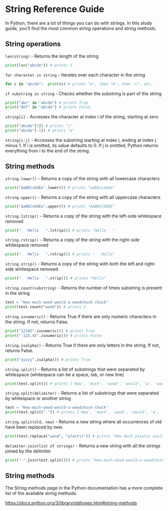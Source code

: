 # String Reference Guide

In Python, there are a lot of things you can do with strings. In this study guide, you’ll find the most common string operations and string methods.

## String operations
 `len(string)` - Returns the length of the string
```python
print(len("abcde")) # prints 5
```
 `for character in string` - Iterates over each character in the string
```python
for c in "abcde":  print(c) # prints "a", then "b", then "c", etc.
```
 `if substring in string` - Checks whether the substring is part of the string
```python
print("abc" in "abcde") # prints True
print("def" in "abcde") # prints False
```
 `string[i]` - Accesses the character at index i of the string, starting at zero
```python
print("abcde"[2]) # prints "c"
print("abcde"[-1]) # prints "e"
```
 `string[i:j]` - Accesses the substring starting at index i, ending at index j minus 1. If i is omitted, its value defaults to 0. If j is omitted, Python returns everything from i to the end of the string.

## String methods
 `string.lower()` - Returns a copy of the string with all lowercase characters
```python
print("AaBbCcDdEe".lower()) # prints "aabbccddee"
```
 `string.upper()` - Returns a copy of the string with all uppercase characters
```python
print("AaBbCcDdEe".upper()) # prints "AABBCCDDEE"
```
 `string.lstrip()` - Returns a copy of the string with the left-side whitespace removed
```python
print("   Hello   ".lstrip()) # prints "Hello   "
```
 `string.rstrip()` - Returns a copy of the string with the right-side whitespace removed
```python
print("   Hello   ".rstrip()) # prints "   Hello"
```
 `string.strip()` - Returns a copy of the string with both the left and right-side whitespace removed
```python
print("   Hello   ".strip()) # prints "Hello"
```
 `string.count(substring)` - Returns the number of times substring is present in the string
```python
test = "How much wood would a woodchuck chuck"
print(test.count("wood")) # prints 2
```
 `string.isnumeric()` - Returns True if there are only numeric characters in the string. If not, returns False.
```python
print("12345".isnumeric()) # prints True
print("-123.45".isnumeric()) # prints False
```
 `string.isalpha()` - Returns True if there are only letters in the string. If not, returns False.
```python
print("xyzzy".isalpha()) # prints True
```
 `string.split()` - Returns a list of substrings that were separated by whitespace (whitespace can be a space, tab, or new line)
```python
print(test.split()) # prints ['How', 'much', 'wood', 'would', 'a', 'woodchuck', 'chuck']
```
`string.split(delimiter)` - Returns a list of substrings that were separated by whitespace or another string
```python
test = "How-much-wood-would-a-woodchuck-chuck"
print(test.split("-")) # prints ['How', 'much', 'wood', 'would', 'a', 'woodchuck', 'chuck']
```
`string.split(old, new)` - Returns a new string where all occurrences of old have been replaced by new.
```python
print(test.replace("wood", "plastic")) # prints "How much plastic would a plasticchuck chuck"
```
`delimiter.join(list of strings)` - Returns a new string with all the strings joined by the delimiter
```python
print("-".join(test.split())) # prints "How-much-wood-would-a-woodchuck-chuck"
```

## String methods

The String methods
 page in the Python documentation has a more complete list of the available string methods.

https://docs.python.org/3/library/stdtypes.html#string-methods
